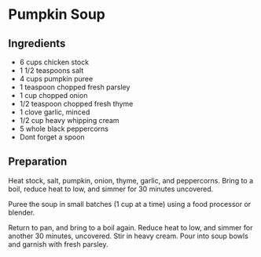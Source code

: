 # Pumpkin Soup

## Ingredients

- 6 cups chicken stock
- 1 1/2 teaspoons salt
- 4 cups pumpkin puree
- 1 teaspoon chopped fresh parsley
- 1 cup chopped onion
- 1/2 teaspoon chopped fresh thyme
- 1 clove garlic, minced
- 1/2 cup heavy whipping cream
- 5 whole black peppercorns 
- Dont forget a spoon

## Preparation

Heat stock, salt, pumpkin, onion, thyme, garlic, and peppercorns. Bring to a boil, reduce heat to low, and simmer for 30 minutes uncovered.

Puree the soup in small batches (1 cup at a time) using a food processor or blender.

Return to pan, and bring to a boil again. Reduce heat to low, and simmer for another 30 minutes, uncovered. Stir in heavy cream. Pour into soup bowls and garnish with fresh parsley.